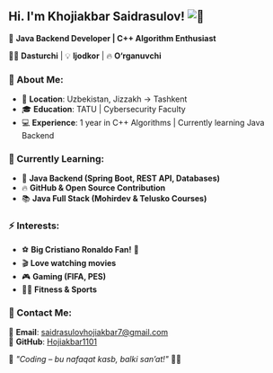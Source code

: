 ## Hi. I'm Khojiakbar Saidrasulov! ![👋](https://github.com/user-attachments/assets/17079402-deb1-4624-957a-4b31a8399825)

🚀 **Java Backend Developer | C++ Algorithm Enthusiast**  

👨‍💻 **Dasturchi** | 💡 **Ijodkor** | 🔥 **O‘rganuvchi**  

### 📌 About Me:
- 📍 **Location**: Uzbekistan, Jizzakh → Tashkent  
- 🎓 **Education**: TATU | Cybersecurity Faculty  
- 💻 **Experience**: 1 year in C++ Algorithms | Currently learning Java Backend  

### 🚀 Currently Learning:
- 🌱 **Java Backend (Spring Boot, REST API, Databases)**  
- 🔥 **GitHub & Open Source Contribution**  
- 📚 **Java Full Stack (Mohirdev & Telusko Courses)**  

### ⚡ Interests:
- ⚽ **Big Cristiano Ronaldo Fan!** 🐐  
- 🎬 **Love watching movies**  
- 🎮 **Gaming (FIFA, PES)**  
- 🏃‍♂️ **Fitness & Sports**  

### 📩 Contact Me:
📧 **Email**: saidrasulovhojiakbar7@gmail.com  
📌 **GitHub**: [Hojiakbar1101](https://github.com/Hojiakbar1101)  

🚀 _"Coding – bu nafaqat kasb, balki san’at!"_ 🎨🔥
